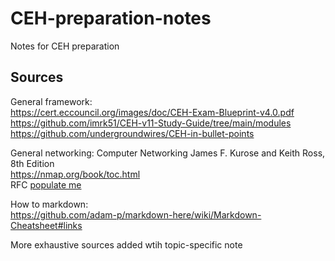 # CEH-preparation-notes
Notes for CEH preparation

## Sources
General framework:  
https://cert.eccouncil.org/images/doc/CEH-Exam-Blueprint-v4.0.pdf  
https://github.com/imrk51/CEH-v11-Study-Guide/tree/main/modules  
https://github.com/undergroundwires/CEH-in-bullet-points  

General networking:
Computer Networking James F. Kurose and Keith Ross, 8th Edition  
https://nmap.org/book/toc.html  
RFC [populate me](https://www.google.com)

How to markdown:  
https://github.com/adam-p/markdown-here/wiki/Markdown-Cheatsheet#links  

More exhaustive sources added wtih topic-specific note
